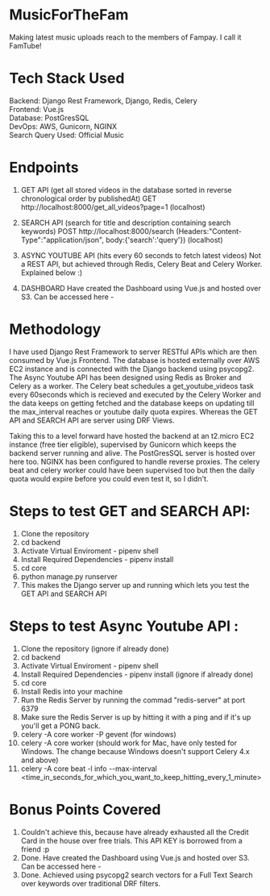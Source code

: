 # MusicForTheFam
Making latest music uploads reach to the members of Fampay. I call it FamTube!

# Tech Stack Used
Backend: Django Rest Framework, Django, Redis, Celery
<br />
Frontend: Vue.js
<br />
Database: PostGresSQL
<br />
DevOps: AWS, Gunicorn, NGINX
<br />
Search Query Used: Official Music

# Endpoints
1) GET API (get all stored videos in the database sorted in reverse chronological order by publishedAt)
GET http://localhost:8000/get_all_videos?page=1 (localhost)
<IP>

2) SEARCH API (search for title and description containing search keywords)
POST http://localhost:8000/search (Headers:"Content-Type":"application/json", body:{'search':'query'}) (localhost)

3) ASYNC YOUTUBE API (hits every 60 seconds to fetch latest videos)
Not a REST API, but achieved through Redis, Celery Beat and Celery Worker. Explained below :) 

4) DASHBOARD 
  Have created the Dashboard using Vue.js and hosted over S3. Can be accessed here -
  
# Methodology 
I have used Django Rest Framework to server RESTful APIs which are then consumed by Vue.js Frontend. The database is hosted externally over AWS EC2 instance and is connected with the Django backend using psycopg2. The Async Youtube API has been designed using Redis as Broker and Celery as a worker. The Celery beat schedules a get_youtube_videos task every 60seconds which is recieved and executed by the Celery Worker and the data keeps on getting fetched and the database keeps on updating till the max_interval reaches or youtube daily quota expires. Whereas the GET API and SEARCH API are server using DRF Views.

Taking this to a level forward have hosted the backend at an t2.micro EC2 instance (free tier eligible), supervised by Gunicorn which keeps the backend server running and alive. The PostGresSQL server is hosted over here too. NGINX has been configured to handle reverse proxies. The celery beat and celery worker could have been supervised too but then the daily quota would expire before you could even test it, so I didn't.

# Steps to test GET and SEARCH API:
1) Clone the repository
2) cd backend
3) Activate Virtual Enviroment - pipenv shell
4) Install Required Dependencies - pipenv install
5) cd core
6) python manage.py runserver
7) This makes the Django server up and running which lets you test the GET API and SEARCH API

# Steps to test Async Youtube API :
1) Clone the repository (ignore if already done)
2) cd backend
3) Activate Virtual Enviroment - pipenv shell
4) Install Required Dependencies - pipenv install (ignore if already done)
5) cd core
6) Install Redis into your machine
7) Run the Redis Server by running the commad "redis-server" at port 6379
8) Make sure the Redis Server is up by hitting it with a ping and if it's up you'll get a PONG back.  
9) celery -A core worker -P gevent (for windows)
10) celery -A core worker (should work for Mac, have only tested for Windows. The change because Windows doesn't support Celery 4.x and above)
11) celery -A core beat -l info --max-interval <time_in_seconds_for_which_you_want_to_keep_hitting_every_1_minute>
  
# Bonus Points Covered
1) Couldn't achieve this, because have already exhausted all the Credit Card in the house over free trials. This API KEY is borrowed from a friend :p 
2) Done. Have created the Dashboard using Vue.js and hosted over S3. Can be accessed here -
3) Done. Achieved using psycopg2 search vectors for a Full Text Search over keywords over traditional DRF filters.
